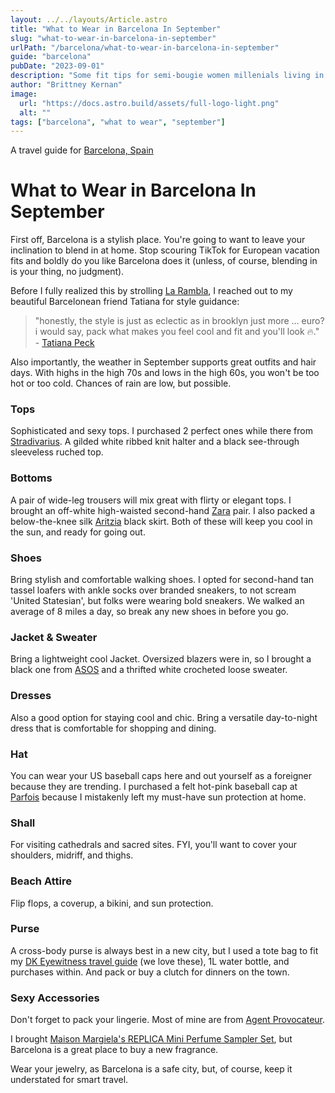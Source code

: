 ```yaml
---
layout: ../../layouts/Article.astro
title: "What to Wear in Barcelona In September"
slug: "what-to-wear-in-barcelona-in-september"
urlPath: "/barcelona/what-to-wear-in-barcelona-in-september"
guide: "barcelona"
pubDate: "2023-09-01"
description: "Some fit tips for semi-bougie women millenials living in NYC, who will be traveling to Barcelona in the month of September."
author: "Brittney Kernan"
image:
  url: "https://docs.astro.build/assets/full-logo-light.png"
  alt: ""
tags: ["barcelona", "what to wear", "september"]
---
```


A travel guide for [Barcelona, Spain](/barcelona)

# What to Wear in Barcelona In September

First off, Barcelona is a stylish place. You're going to want to leave your inclination to blend in at home. Stop scouring TikTok for European vacation fits and boldly do you like Barcelona does it (unless, of course, blending in is your thing, no judgment).

Before I fully realized this by strolling [La Rambla](https://shopstyle.it/l/b6gVy), I reached out to my beautiful Barcelonean friend Tatiana for style guidance:

> "honestly, the style is just as eclectic as in brooklyn just more … euro? i would say, pack what makes you feel cool and fit and you'll look 🔥." - [Tatiana Peck](#)

Also importantly, the weather in September supports great outfits and hair days. With highs in the high 70s and lows in the high 60s, you won't be too hot or too cold. Chances of rain are low, but possible.

### Tops

Sophisticated and sexy tops. I purchased 2 perfect ones while there from [Stradivarius](https://www.stradivarius.com/). A gilded white ribbed knit halter and a black see-through sleeveless ruched top.

<div data-sc-widget-id="P-658f303aa3ff0d7b8700c719"></div><script async src="//widgets.shopstyle.com/shopstyle-widget-snippet.js"></script>

### Bottoms

A pair of wide-leg trousers will mix great with flirty or elegant tops. I brought an off-white high-waisted second-hand [Zara](https://www.zara.com/us/) pair. I also packed a below-the-knee silk [Aritzia](https://www.aritzia.com/us/en/home) black skirt. Both of these will keep you cool in the sun, and ready for going out.

<div data-sc-widget-id="P-658f2cb6a3ff0d7b870043f5"></div><script async src="//widgets.shopstyle.com/shopstyle-widget-snippet.js"></script>

### Shoes

Bring stylish and comfortable walking shoes. I opted for second-hand tan tassel loafers with ankle socks over branded sneakers, to not scream 'United Statesian', but folks were wearing bold sneakers. We walked an average of 8 miles a day, so break any new shoes in before you go.

<div data-sc-widget-id="P-658f35bf0a0331644c551b11"></div><script async src="//widgets.shopstyle.com/shopstyle-widget-snippet.js"></script>

### Jacket & Sweater

Bring a lightweight cool Jacket. Oversized blazers were in, so I brought a black one from [ASOS](https://shopstyle.it/l/b6gVh) and a thrifted white crocheted loose sweater.

<div data-sc-widget-id="P-658f3712a3ff0d7b8701d2cc"></div><script async src="//widgets.shopstyle.com/shopstyle-widget-snippet.js"></script>

### Dresses

Also a good option for staying cool and chic. Bring a versatile day-to-night dress that is comfortable for shopping and dining.

### Hat

You can wear your US baseball caps here and out yourself as a foreigner because they are trending. I purchased a felt hot-pink baseball cap at [Parfois](https://www.parfois.com/en/us/home/) because I mistakenly left my must-have sun protection at home.

### Shall

For visiting cathedrals and sacred sites. FYI, you'll want to cover your shoulders, midriff, and thighs.

### Beach Attire

Flip flops, a coverup, a bikini, and sun protection.

### Purse

A cross-body purse is always best in a new city, but I used a tote bag to fit my [DK Eyewitness travel guide](https://www.amazon.com/Eyewitness-Barcelona-Catalonia-Travel-Guide/dp/0241559359/ref=asc_df_0241559359/?tag=hyprod-20&linkCode=df0&hvadid=564700937500&hvpos=&hvnetw=g&hvrand=7659904418129715150&hvpone=&hvptwo=&hvqmt=&hvdev=c&hvdvcmdl=&hvlocint=&hvlocphy=9004347&hvtargid=pla-1464207638093&psc=1&mcid=76461bf46d9a3c78b01bb7525f02f1c0&gclid=CjwKCAiA-bmsBhAGEiwAoaQNmpcCvVR_0VPx0lyWtatPIg3EvN6sASqVRW5I5XyBRb9jKIngUasW2xoC1IUQAvD_BwE&_encoding=UTF8&=nowdepartingn-20&=ur2&=c5f8a6754a7f9f657289e687cfbd096c&=1789&=9325) (we love these), 1L water bottle, and purchases within. And pack or buy a clutch for dinners on the town.

<div data-sc-widget-id="P-658f3aa5a3ff0d7b870264c2"></div><script async src="//widgets.shopstyle.com/shopstyle-widget-snippet.js"></script>

### Sexy Accessories

Don't forget to pack your lingerie. Most of mine are from [Agent Provocateur](https://shopstyle.it/l/b6gSO).

I brought [Maison Margiela's REPLICA Mini Perfume Sampler Set](https://shopstyle.it/l/b6gIm), but Barcelona is a great place to buy a new fragrance.

Wear your jewelry, as Barcelona is a safe city, but, of course, keep it understated for smart travel.

<div data-sc-widget-id="P-658f37e7a3ff0d7b8701fa47"></div><script async src="//widgets.shopstyle.com/shopstyle-widget-snippet.js"></script>

<!-- ## Where to Shop in Barcelona

Do leave room in your suitcase for clothing to buy in Barcelona. There are so many great shops, organized in [Cool Boutiques in Barcelona](/cool-boutiques-in-barcelona). -->
